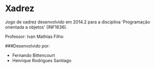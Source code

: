 Xadrez
======

Jogo de xadrez desenvolvido em 2014.2 para a disciplina 'Programação orientada a objetos' (INF1636).

Professor: Ivan Mathias Filho

###Desenvolvido por:

- Fernando Bittencourt
- Henrique Rodrigues Santiago
